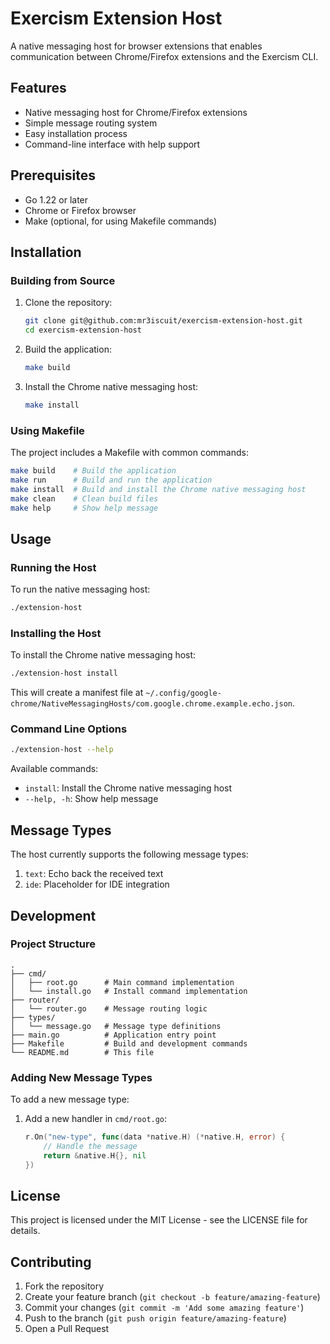 # Exercism Extension Host

A native messaging host for browser extensions that enables communication between Chrome/Firefox extensions and the Exercism CLI.

## Features

- Native messaging host for Chrome/Firefox extensions
- Simple message routing system
- Easy installation process
- Command-line interface with help support

## Prerequisites

- Go 1.22 or later
- Chrome or Firefox browser
- Make (optional, for using Makefile commands)

## Installation

### Building from Source

1. Clone the repository:
   ```bash
   git clone git@github.com:mr3iscuit/exercism-extension-host.git
   cd exercism-extension-host
   ```

2. Build the application:
   ```bash
   make build
   ```

3. Install the Chrome native messaging host:
   ```bash
   make install
   ```

### Using Makefile

The project includes a Makefile with common commands:

```bash
make build    # Build the application
make run      # Build and run the application
make install  # Build and install the Chrome native messaging host
make clean    # Clean build files
make help     # Show help message
```

## Usage

### Running the Host

To run the native messaging host:

```bash
./extension-host
```

### Installing the Host

To install the Chrome native messaging host:

```bash
./extension-host install
```

This will create a manifest file at `~/.config/google-chrome/NativeMessagingHosts/com.google.chrome.example.echo.json`.

### Command Line Options

```bash
./extension-host --help
```

Available commands:
- `install`: Install the Chrome native messaging host
- `--help, -h`: Show help message

## Message Types

The host currently supports the following message types:

1. `text`: Echo back the received text
2. `ide`: Placeholder for IDE integration

## Development

### Project Structure

```
.
├── cmd/
│   ├── root.go      # Main command implementation
│   └── install.go   # Install command implementation
├── router/
│   └── router.go    # Message routing logic
├── types/
│   └── message.go   # Message type definitions
├── main.go          # Application entry point
├── Makefile         # Build and development commands
└── README.md        # This file
```

### Adding New Message Types

To add a new message type:

1. Add a new handler in `cmd/root.go`:
   ```go
   r.On("new-type", func(data *native.H) (*native.H, error) {
       // Handle the message
       return &native.H{}, nil
   })
   ```

## License

This project is licensed under the MIT License - see the LICENSE file for details.

## Contributing

1. Fork the repository
2. Create your feature branch (`git checkout -b feature/amazing-feature`)
3. Commit your changes (`git commit -m 'Add some amazing feature'`)
4. Push to the branch (`git push origin feature/amazing-feature`)
5. Open a Pull Request 